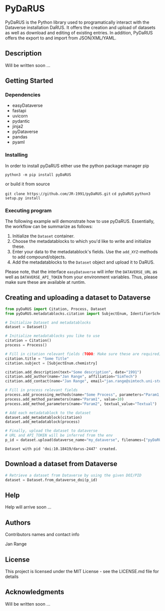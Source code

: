 # PyDaRUS

PyDaRUS is the Python library used to programatically interact with the Dataverse installation DaRUS. It offers the creation and upload of datasets as well as download and editing of existing entries. In addition, PyDaRUS offers the export to and import from JSON/XML/YAML. 

## Description

Will be written soon ...

## Getting Started

### Dependencies

* easyDataverse
* fastapi
* uvicorn
* pydantic
* jinja2
* pyDataverse
* pandas
* pyaml

### Installing

In order to install pyDaRUS either use the python package manager pip

```python3 -m pip install pyDaRUS```

or build it from source 

```git clone https://github.com/JR-1991/pyDaRUS.git```
```cd pyDaRUS```
```python3 setup.py install```

### Executing program

The following example will demonstrate how to use pyDaRUS. Essentially, the workflow can be summarize as follows:

1. Initialize the ```Dataset``` container.
2. Choose the metadatablocks to which you'd like to write and initialize these.
3. Enter your data to the metadatablock's fields. Use the ```add_XYZ```-methods to add compound/objects.
4. Add the metadatablocks to the ```Dataset``` object and upload it to DaRUS.

Please note, that the interface ```easyDataverse``` will infer the ```DATAVERSE_URL``` as well as ```DATAVERSE_API_TOKEN``` from your environment variables. Thus, please make sure these are available at runtim.


## Creating and uploading a dataset to Dataverse

```python
from pyDaRUS import Citation, Process, Dataset
from pyDaRUS.metadatablocks.citation import SubjectEnum, IdentifierScheme
```


```python
# Initialize Dataset and metadatablocks
dataset = Dataset()

# Initialize metadatablocks you like to use
citation = Citation()
process = Process()
```


```python
# Fill in citation relevant fields (TODO: Make sure these are required)
citation.title = "Some Title"
citation.subject = [SubjectEnum.chemistry]

citation.add_description(text="Some description", date="1991")
citation.add_author(name="Jan Range", affiliation="SimTech")
citation.add_contact(name="Jan Range", email="jan.range@simtech.uni-stuttgart.de")
```


```python
# Fill in process relevant fields
process.add_processing_methods(name="Some Process", parameters="Param1, Param2")
process.add_method_parameters(name="Param1", value=10)
process.add_method_parameters(name="Param2", textual_value="Textual")
```


```python
# Add each metadatablock to the dataset
dataset.add_metadatablock(citation)
dataset.add_metadatablock(process)
```


```python
# Finally, upload the dataset to dataverse
# URL and API_TOKEN will be inferred from the env
p_id = dataset.upload(dataverse_name="my_dataverse", filenames=["pyDaRUS"])
```

    Dataset with pid 'doi:10.18419/darus-2447' created.


## Download a dataset from Dataverse


```python
# Retrieve a dataset from Dataverse by using the given DOI/PID
dataset = Dataset.from_dataverse_doi(p_id)
```


## Help

Help will arrive soon ...

## Authors

Contributors names and contact info

Jan Range

## License

This project is licensed under the MIT License - see the LICENSE.md file for details

## Acknowledgments

Will be written soon ...